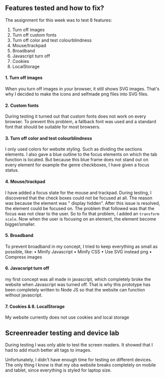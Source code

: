 ## Features tested and how to fix?
The assignment for this week was to test 8 features:

1. Turn off images
2. Turn off custom fonts
3. Turn off color and test colourblindness
4. Mouse/trackpad
5. Broadband
6. Javascript turn off
7. Cookies
8. LocalStorage
 
#### 1. Turn off images
When you turn off images in your browser, it still shows SVG images. That's why I decided to make the icons and selfmade png files into SVG files.


#### 2. Custom fonts
During testing it turned out that custom fonts does not work on every browser. To prevent this problem, a fallback font was used and a standard font that should be suitable for most browsers.


#### 3. Turn off color and test colourblindness
I only used colors for website styling. Such as dividing the sections elements. I also gave a blue outline to the focus elements on which the tab function is located. But because this blue frame does not stand out on every element for example the genre checkboxes, I have given a focus status.

#### 4. Mouse/trackpad
I have added a focus state for the mouse and trackpad. During testing, I discovered that the check boxes could not be focused at all. The reason was because the element was " display hidden". After this issue is resolved, the element could be focused on. The problem that followed was that the focus was not clear to the user. So to fix that problem, I added an `transform scale`. Now when the user is focusing on an element, the element become bigger/smaller.


#### 5. Broadband
To prevent broadband in my concept, I tried to keep everything as small as possible, like:
• Minify Javascript
• Minify CSS
• Use SVG instead png
• Compress images

#### 6. Javacsript turn off
my first concept was all made in javascript, which completely broke the website when Javascript was turned off. That is why this prototype has been completely written to Node JS so that the website can function without javascript.

#### 7. Cookies & 8. LocalStorage
My website currently does not use cookies and local storage


## Screenreader testing and device lab
During testing I was only able to test the screen readers. It showed that I had to add much better alt tags to images.

Unfortunately, I didn't have enough time for testing on different devices. The only thing I know is that my oba website breaks completely on mobile and tablet, since everything is styled for laptop size.